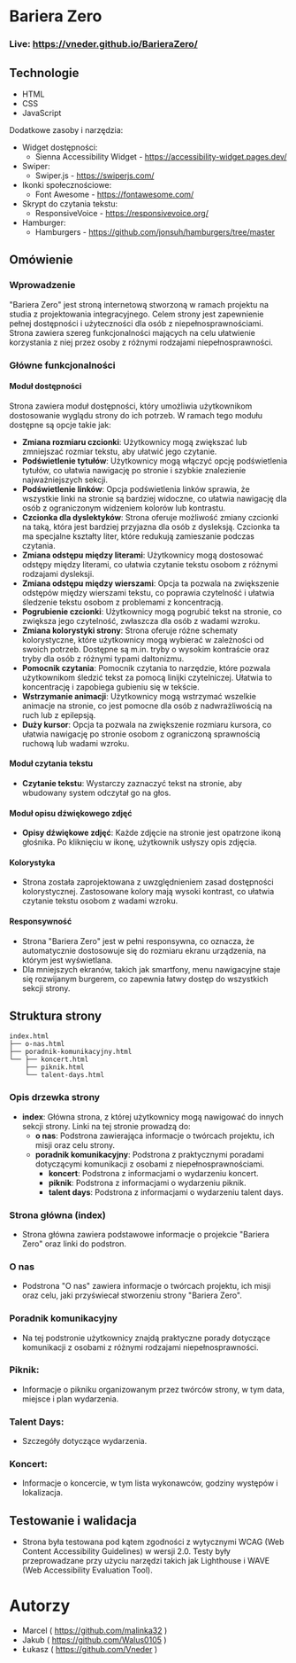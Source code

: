 # Bariera Zero

### Live: https://vneder.github.io/BarieraZero/

## Technologie

- HTML
- CSS
- JavaScript

Dodatkowe zasoby i narzędzia:
- Widget dostępności:
  - Sienna Accessibility Widget - https://accessibility-widget.pages.dev/
- Swiper:
  - Swiper.js - https://swiperjs.com/
- Ikonki społecznościowe:
  - Font Awesome - https://fontawesome.com/
- Skrypt do czytania tekstu:
  - ResponsiveVoice - https://responsivevoice.org/
- Hamburger:
  - Hamburgers - https://github.com/jonsuh/hamburgers/tree/master

## Omówienie

### Wprowadzenie

"Bariera Zero" jest stroną internetową stworzoną w ramach projektu na studia z projektowania integracyjnego. Celem strony jest zapewnienie pełnej dostępności i użyteczności dla osób z niepełnosprawnościami. Strona zawiera szereg funkcjonalności mających na celu ułatwienie korzystania z niej przez osoby z różnymi rodzajami niepełnosprawności.

### Główne funkcjonalności

#### Moduł dostępności
Strona zawiera moduł dostępności, który umożliwia użytkownikom dostosowanie wyglądu strony do ich potrzeb. W ramach tego modułu dostępne są opcje takie jak:
- **Zmiana rozmiaru czcionki**: Użytkownicy mogą zwiększać lub zmniejszać rozmiar tekstu, aby ułatwić jego czytanie.
- **Podświetlenie tytułów**: Użytkownicy mogą włączyć opcję podświetlenia tytułów, co ułatwia nawigację po stronie i szybkie znalezienie najważniejszych sekcji.
- **Podświetlenie linków**: Opcja podświetlenia linków sprawia, że wszystkie linki na stronie są bardziej widoczne, co ułatwia nawigację dla osób z ograniczonym widzeniem kolorów lub kontrastu.
- **Czcionka dla dyslektyków**: Strona oferuje możliwość zmiany czcionki na taką, która jest bardziej przyjazna dla osób z dysleksją. Czcionka ta ma specjalne kształty liter, które redukują zamieszanie podczas czytania.
- **Zmiana odstępu między literami**: Użytkownicy mogą dostosować odstępy między literami, co ułatwia czytanie tekstu osobom z różnymi rodzajami dysleksji.
- **Zmiana odstępu między wierszami**: Opcja ta pozwala na zwiększenie odstępów między wierszami tekstu, co poprawia czytelność i ułatwia śledzenie tekstu osobom z problemami z koncentracją.
- **Pogrubienie czcionki**: Użytkownicy mogą pogrubić tekst na stronie, co zwiększa jego czytelność, zwłaszcza dla osób z wadami wzroku.
- **Zmiana kolorystyki strony**: Strona oferuje różne schematy kolorystyczne, które użytkownicy mogą wybierać w zależności od swoich potrzeb. Dostępne są m.in. tryby o wysokim kontraście oraz tryby dla osób z różnymi typami daltonizmu.
- **Pomocnik czytania**: Pomocnik czytania to narzędzie, które pozwala użytkownikom śledzić tekst za pomocą linijki czytelniczej. Ułatwia to koncentrację i zapobiega gubieniu się w tekście.
- **Wstrzymanie animacji**: Użytkownicy mogą wstrzymać wszelkie animacje na stronie, co jest pomocne dla osób z nadwrażliwością na ruch lub z epilepsją.
- **Duży kursor**: Opcja ta pozwala na zwiększenie rozmiaru kursora, co ułatwia nawigację po stronie osobom z ograniczoną sprawnością ruchową lub wadami wzroku.

#### Moduł czytania tekstu
- **Czytanie tekstu**: Wystarczy zaznaczyć tekst na stronie, aby wbudowany system odczytał go na głos.

#### Moduł opisu dźwiękowego zdjęć
- **Opisy dźwiękowe zdjęć**: Każde zdjęcie na stronie jest opatrzone ikoną głośnika. Po kliknięciu w ikonę, użytkownik usłyszy opis zdjęcia.

#### Kolorystyka
- Strona została zaprojektowana z uwzględnieniem zasad dostępności kolorystycznej. Zastosowane kolory mają wysoki kontrast, co ułatwia czytanie tekstu osobom z wadami wzroku.

#### Responsywność
- Strona "Bariera Zero" jest w pełni responsywna, co oznacza, że automatycznie dostosowuje się do rozmiaru ekranu urządzenia, na którym jest wyświetlana.
- Dla mniejszych ekranów, takich jak smartfony, menu nawigacyjne staje się rozwijanym burgerem, co zapewnia łatwy dostęp do wszystkich sekcji strony.

## Struktura strony

```plaintext
index.html
├── o-nas.html
├── poradnik-komunikacyjny.html
└── ├── koncert.html
    ├── piknik.html
    └── talent-days.html
```

### Opis drzewka strony

- **index**: Główna strona, z której użytkownicy mogą nawigować do innych sekcji strony.
    Linki na tej stronie prowadzą do:
    - **o nas**: Podstrona zawierająca informacje o twórcach projektu, ich misji oraz celu strony.
    - **poradnik komunikacyjny**: Podstrona z praktycznymi poradami dotyczącymi komunikacji z osobami z niepełnosprawnościami.
      - **koncert**: Podstrona z informacjami o wydarzeniu koncert.
      - **piknik**: Podstrona z informacjami o wydarzeniu piknik.
      - **talent days**: Podstrona z informacjami o wydarzeniu talent days.

### Strona główna (index)
- Strona główna zawiera podstawowe informacje o projekcie "Bariera Zero" oraz linki do podstron.
### O nas
- Podstrona "O nas" zawiera informacje o twórcach projektu, ich misji oraz celu, jaki przyświecał stworzeniu strony "Bariera Zero".
### Poradnik komunikacyjny
- Na tej podstronie użytkownicy znajdą praktyczne porady dotyczące komunikacji z osobami z różnymi rodzajami niepełnosprawności.

### Piknik: 
- Informacje o pikniku organizowanym przez twórców strony, w tym data, miejsce i plan wydarzenia.
### Talent Days: 
- Szczegóły dotyczące wydarzenia.
### Koncert: 
- Informacje o koncercie, w tym lista wykonawców, godziny występów i lokalizacja.

## Testowanie i walidacja
- Strona była testowana pod kątem zgodności z wytycznymi WCAG (Web Content Accessibility Guidelines) w wersji 2.0. Testy były przeprowadzane przy użyciu narzędzi takich jak Lighthouse i WAVE (Web Accessibility Evaluation Tool).

# Autorzy
- Marcel ( https://github.com/malinka32 )
- Jakub ( https://github.com/Walus0105 )
- Łukasz ( https://github.com/Vneder )
